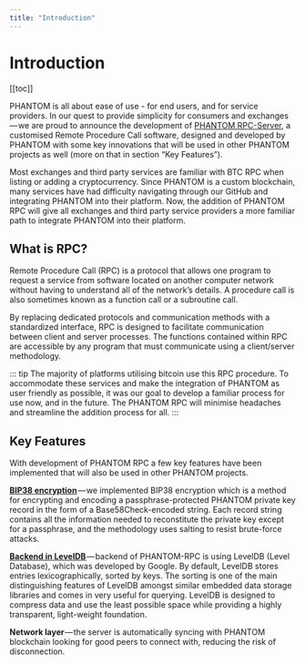 ```yaml
---
title: "Introduction"
---
```


# Introduction

[[toc]]

PHANTOM is all about ease of use - for end users, and for service providers. In our quest to provide simplicity for consumers and exchanges — we are proud to announce the development of [PHANTOM RPC-Server](https://github.com/PhantomChain/rpc-server), a customised Remote Procedure Call software, designed and developed by PHANTOM with some key innovations that will be used in other PHANTOM projects as well (more on that in section “Key Features”).

Most exchanges and third party services are familiar with BTC RPC when listing or adding a cryptocurrency. Since PHANTOM is a custom blockchain, many services have had difficulty navigating through our GitHub and integrating PHANTOM into their platform. Now, the addition of PHANTOM RPC will give all exchanges and third party service providers a more familiar path to integrate PHANTOM into their platform.

## What is RPC?

Remote Procedure Call (RPC) is a protocol that allows one program to request a service from software located on another computer network without having to understand all of the network’s details. A procedure call is also sometimes known as a function call or a subroutine call.

By replacing dedicated protocols and communication methods with a standardized interface, RPC is designed to facilitate communication between client and server processes. The functions contained within RPC are accessible by any program that must communicate using a client/server methodology.

::: tip
The majority of platforms utilising bitcoin use this RPC procedure. To accommodate these services and make the integration of PHANTOM as user friendly as possible, it was our goal to develop a familiar process for use now, and in the future. The PHANTOM RPC will minimise headaches and streamline the addition process for all.
:::

## Key Features

With development of PHANTOM RPC a few key features have been implemented that will also be used in other PHANTOM projects.

[**BIP38 encryption**](https://github.com/bitcoin/bips/blob/master/bip-0038.mediawiki) — we implemented BIP38 encryption which is a method for encrypting and encoding a passphrase-protected PHANTOM private key record in the form of a Base58Check-encoded string.
Each record string contains all the information needed to reconstitute the private key except for a passphrase, and the methodology uses salting to resist brute-force attacks.

[**Backend in LevelDB** ](http://leveldb.org/)— backend of PHANTOM-RPC is using LevelDB (Level Database), which was developed by Google.
By default, LevelDB stores entries lexicographically, sorted by keys. The sorting is one of the main distinguishing features of LevelDB amongst similar embedded data storage libraries and comes in very useful for querying.
LevelDB is designed to compress data and use the least possible space while providing a highly transparent, light-weight foundation.

**Network layer** — the server is automatically syncing with PHANTOM blockchain looking for good peers to connect with, reducing the risk of disconnection.
